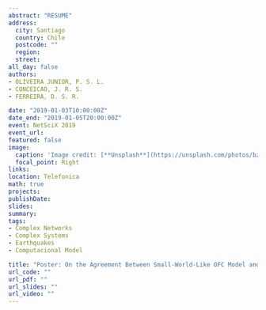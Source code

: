 ```yaml
---
abstract: "RESUME" 
address:
  city: Santiago
  country: Chile
  postcode: ""
  region: 
  street: 
all_day: false
authors: 
- OLIVEIRA JUNIOR, P. S. L.
- CONCEICAO, J. R. S.
- FERREIRA, D. S. R.

date: "2019-01-03T10:00:00Z"
date_end: "2019-01-05T20:00:00Z"
event: NetSciX 2019
event_url:
featured: false
image:
  caption: 'Image credit: [**Unsplash**](https://unsplash.com/photos/bzdhc5b3Bxs)'
  focal_point: Right
links:
location: Telefonica
math: true
projects:
publishDate: 
slides: 
summary:
tags: 
- Complex Networks
- Complex Systems
- Earthquakes
- Computacional Model

title: "Poster: On the Agreement Between Small-World-Like OFC Model and Real Earthquakes from Different Regions"
url_code: ""
url_pdf: ""
url_slides: ""
url_video: ""
---
```

